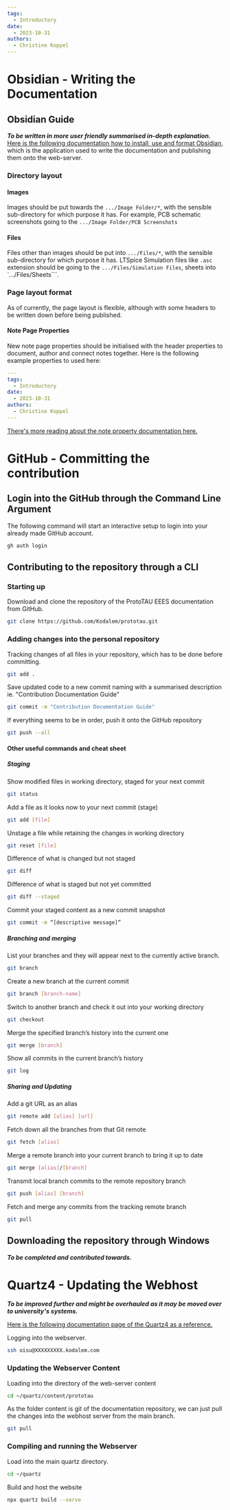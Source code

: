 ```yaml
---
tags:
  - Introductory
date:
  - 2023-10-31
authors: 
  - Christine Koppel
---
```


# Obsidian - Writing the Documentation

## Obsidian Guide

***To be written in more user friendly summarised in-depth explanation.***
[Here is the following documentation how to install, use and format Obsidian](https://help.obsidian.md/Getting+started/Download+and+install+Obsidian), which is the application used to write the documentation and publishing them onto the web-server.

### Directory layout 
#### Images
Images should be put towards the `.../Image Folder/*`, with the sensible sub-directory for which purpose it has. For example, PCB schematic screenshots going to the `.../Image Folder/PCB Screenshots`

#### Files
Files other than images should be put into  `.../Files/*`, with the sensible sub-directory for which purpose it has. LTSpice Simulation files like `.asc` extension should be going to the `.../Files/Simulation Files`, sheets into `.../Files/Sheets```.

### Page layout format
As of currently, the page layout is flexible, although with some headers to be written down before being published.
#### Note Page Properties
New note page properties should be initialised with the header properties to document, author and connect notes together.
Here is the following example properties to used here:
```YAML
---
tags:
  - Introductory
date:
  - 2023-10-31
authors: 
  - Christine Koppel
---
```

[There's more reading about the note property documentation here.](https://help.obsidian.md/Editing+and+formatting/Properties)

# GitHub - Committing the contribution
## Login into the GitHub through the Command Line Argument

The following command will start an interactive setup to login into your already made GitHub account.
```sh
gh auth login
```

## Contributing to the repository through a CLI

### Starting up
Download and clone the repository of the ProtoTAU EEES documentation from GitHub.
```sh
git clone https://github.com/Kodalem/prototau.git
```

### Adding changes into the personal repository
Tracking changes of all files in your repository, which has to be done before committing.
```sh
git add .
```

Save updated code to a new commit naming with a summarised description ie. "Contribution Documentation Guide"
```sh
git commit -m "Contribution Documentation Guide"
```

If everything seems to be in order, push it onto the GitHub repository
```sh 
git push --all
```

#### Other useful commands and cheat sheet

##### Staging
Show modified files in working directory, staged for your next commit
```sh
git status
```

Add a file as it looks now to your next commit (stage)
```sh
git add [file]
```

Unstage a file while retaining the changes in working directory
```sh
git reset [file]
```

Difference of what is changed but not staged
```sh
git diff
```

Difference of what is staged but not yet committed
```sh
git diff --staged
```

Commit your staged content as a new commit snapshot
```sh
git commit -m “[descriptive message]”
```

##### Branching and merging
List your branches and they will appear next to the currently active branch.
```sh
git branch
```
Create a new branch at the current commit
```sh
git branch [branch-name]
```
Switch to another branch and check it out into your working directory
```sh
git checkout
```
Merge the specified branch’s history into the current one
```sh
git merge [branch]
```
Show all commits in the current branch’s history
```sh
git log
```

##### Sharing and Updating
Add a git URL as an alias
```sh
git remote add [alias] [url]
```

Fetch down all the branches from that Git remote
```sh
git fetch [alias]
```
Merge a remote branch into your current branch to bring it up to date
```sh
git merge [alias]/[branch]
```
Transmit local branch commits to the remote repository branch
```sh
git push [alias] [branch]
```
Fetch and merge any commits from the tracking remote branch
```sh
git pull
```


## Downloading the repository through Windows

***To be completed and contributed towards.***


# Quartz4 - Updating the Webhost

***To be improved further and might be overhauled as it may be moved over to university's systems.***

[Here is the following documentation page of the Quartz4 as a reference.](https://quartz.jzhao.xyz/)

Logging into the webserver.
```sh
ssh oisu@XXXXXXXXX.kodalem.com
```

### Updating the Webserver Content
Loading into the directory of the web-server content
```sh
cd ~/quartz/content/prototau
```

As the folder content is git of the documentation repository, we can just pull the changes into the webhost server from the main branch.
```sh
git pull
```

### Compiling and running the Webserver

Load into the main quartz directory.
```sh
cd ~/quartz
```

Build and host the website
```sh
npx quartz build --serve
```